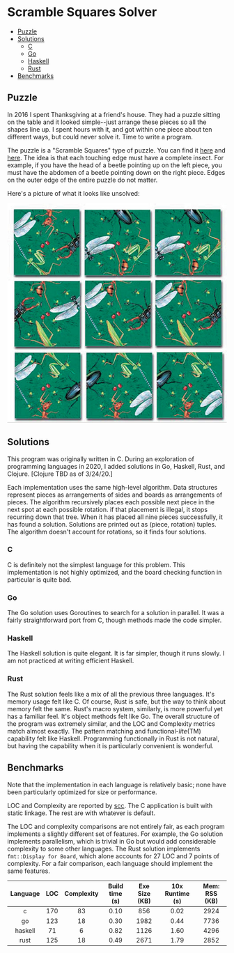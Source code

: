 # Scramble Squares Solver <!-- omit in toc -->

- [Puzzle](#puzzle)
- [Solutions](#solutions)
  - [C](#c)
  - [Go](#go)
  - [Haskell](#haskell)
  - [Rust](#rust)
- [Benchmarks](#benchmarks)

## Puzzle

In 2016 I spent Thanksgiving at a friend's house. They had a puzzle sitting on the table and it
looked simple--just arrange these pieces so all the shapes line up. I spent hours with it, and got
within one piece about ten different ways, but could never solve it. Time to write a program.

The puzzle is a "Scramble Squares" type of puzzle. You can find it
[here](https://www.puzzlewarehouse.com/Insects-10028ss.html) and
[here](https://www.amazon.com/B-Dazzle-10028-Scramble-Squares-Insects/dp/B000021Z0S). The idea is
that each touching edge must have a complete insect. For example, if you have the head of a beetle
pointing up on the left piece, you must have the abdomen of a beetle pointing down on the right
piece. Edges on the outer edge of the entire puzzle do not matter.

Here's a picture of what it looks like unsolved:

![image](images/puzzle.jpg)

## Solutions

This program was originally written in C. During an exploration of programming languages in 2020, I
added solutions in Go, Haskell, Rust, and Clojure. [Clojure TBD as of 3/24/20.]

Each implementation uses the same high-level algorithm. Data structures represent pieces as
arrangements of sides and boards as arrangements of pieces. The algorithm recursively places each
possible next piece in the next spot at each possible rotation. if that placement is illegal, it
stops recurring down that tree. When it has placed all nine pieces successfully, it has found a
solution. Solutions are printed out as (piece, rotation) tuples. The algorithm doesn't account for
rotations, so it finds four solutions.

### C

C is definitely not the simplest language for this problem. This implementation is not highly
optimized, and the board checking function in particular is quite bad.

### Go

The Go solution uses Goroutines to search for a solution in parallel. It was a fairly
straightforward port from C, though methods made the code simpler.

### Haskell

The Haskell solution is quite elegant. It is far simpler, though it runs slowly. I am not practiced
at writing efficient Haskell.

### Rust

The Rust solution feels like a mix of all the previous three languages. It's memory usage felt like
C. Of course, Rust is safe, but the way to think about memory felt the same. Rust's macro system,
similarly, is more powerful yet has a familiar feel. It's object methods felt like Go. The overall
structure of the program was extremely similar, and the LOC and Complexity metrics match almost
exactly. The pattern matching and functional-_lite_(TM) capability felt like Haskell. Programming
functionally in Rust is not natural, but having the capability when it is particularly convenient is
wonderful.

## Benchmarks

Note that the implementation in each language is relatively basic; none have been particularly
optimized for size or performance.

LOC and Complexity are reported by [scc](https://github.com/boyter/scc). The C application is built
with static linkage. The rest are with whatever is default.

The LOC and complexity comparisons are not entirely fair, as each program implements a slightly
different set of features. For example, the Go solution implements parallelism, which is trivial in
Go but would add considerable complexity to some other languages. The Rust solution implements
`fmt::Display for Board`, which alone accounts for 27 LOC and 7 points of complexity. For a fair
comparison, each language should implement the same features.

| Language |  LOC  | Complexity | Build time (s) | Exe Size (KB) | 10x Runtime (s) | Mem: RSS (KB) |
|:--------:|:-----:|:----------:|:--------------:|:-------------:|:---------------:|:-------------:|
| c        | 170   | 83         | 0.10           | 856           | 0.02            | 2924          |
| go       | 123   | 18         | 0.30           | 1982          | 0.44            | 7736          |
| haskell  | 71    | 6          | 0.82           | 1126          | 1.60            | 4296          |
| rust     | 125   | 18         | 0.49           | 2671          | 1.79            | 2852          |
